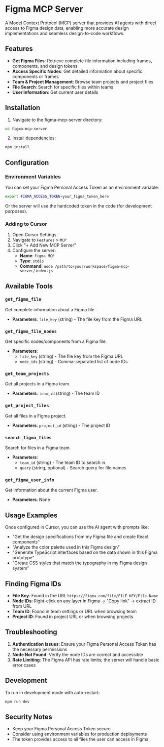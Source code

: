 # Figma MCP Server

A Model Context Protocol (MCP) server that provides AI agents with direct access to Figma design data, enabling more accurate design implementations and seamless design-to-code workflows.

## Features

- **Get Figma Files**: Retrieve complete file information including frames, components, and design tokens
- **Access Specific Nodes**: Get detailed information about specific components or frames
- **Team & Project Management**: Browse team projects and project files
- **File Search**: Search for specific files within teams
- **User Information**: Get current user details

## Installation

1. Navigate to the figma-mcp-server directory:
```bash
cd figma-mcp-server
```

2. Install dependencies:
```bash
npm install
```

## Configuration

### Environment Variables

You can set your Figma Personal Access Token as an environment variable:

```bash
export FIGMA_ACCESS_TOKEN=your_figma_token_here
```

Or the server will use the hardcoded token in the code (for development purposes).

### Adding to Cursor

1. Open Cursor Settings
2. Navigate to `Features` > `MCP`
3. Click "+ Add New MCP Server"
4. Configure the server:
   - **Name**: `Figma MCP`
   - **Type**: `stdio`
   - **Command**: `node /path/to/your/workspace/figma-mcp-server/index.js`

## Available Tools

### `get_figma_file`
Get complete information about a Figma file.
- **Parameters**: `file_key` (string) - The file key from the Figma URL

### `get_figma_file_nodes`
Get specific nodes/components from a Figma file.
- **Parameters**: 
  - `file_key` (string) - The file key from the Figma URL
  - `node_ids` (string) - Comma-separated list of node IDs

### `get_team_projects`
Get all projects in a Figma team.
- **Parameters**: `team_id` (string) - The team ID

### `get_project_files`
Get all files in a Figma project.
- **Parameters**: `project_id` (string) - The project ID

### `search_figma_files`
Search for files in a Figma team.
- **Parameters**: 
  - `team_id` (string) - The team ID to search in
  - `query` (string, optional) - Search query for file names

### `get_figma_user_info`
Get information about the current Figma user.
- **Parameters**: None

## Usage Examples

Once configured in Cursor, you can use the AI agent with prompts like:

- "Get the design specifications from my Figma file and create React components"
- "Analyze the color palette used in this Figma design"
- "Generate TypeScript interfaces based on the data shown in this Figma prototype"
- "Create CSS styles that match the typography in my Figma design system"

## Finding Figma IDs

- **File Key**: Found in the URL `https://figma.com/file/FILE_KEY/File-Name`
- **Node IDs**: Right-click on any layer in Figma → "Copy link" → extract ID from URL
- **Team ID**: Found in team settings or URL when browsing team
- **Project ID**: Found in project URL or when browsing projects

## Troubleshooting

1. **Authentication Issues**: Ensure your Figma Personal Access Token has the necessary permissions
2. **Node Not Found**: Verify the node IDs are correct and accessible
3. **Rate Limiting**: The Figma API has rate limits; the server will handle basic error cases

## Development

To run in development mode with auto-restart:
```bash
npm run dev
```

## Security Notes

- Keep your Figma Personal Access Token secure
- Consider using environment variables for production deployments
- The token provides access to all files the user can access in Figma 